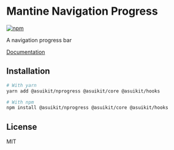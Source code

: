 # Mantine Navigation Progress

[![npm](https://img.shields.io/npm/dm/@asuikit/nprogress)](https://www.npmjs.com/package/@asuikit/nprogress)

A navigation progress bar

[Documentation](https://mantine.dev/)

## Installation

```bash
# With yarn
yarn add @asuikit/nprogress @asuikit/core @asuikit/hooks

# With npm
npm install @asuikit/nprogress @asuikit/core @asuikit/hooks
```

## License

MIT
